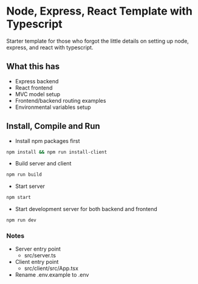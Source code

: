 # Node, Express, React Template with Typescript

Starter template for those who forgot the little details on setting up
node, express, and react with typescript.

## What this has

- Express backend
- React frontend
- MVC model setup
- Frontend/backend routing examples
- Environmental variables setup

## Install, Compile and Run

- Install npm packages first

```bash
npm install && npm run install-client
```

- Build server and client

```bash
npm run build
```

- Start server

```bash
npm start
```

- Start development server for both backend and frontend

```bash
npm run dev
```

### Notes

- Server entry point
  - src/server.ts
- Client entry point
  - src/client/src/App.tsx
- Rename .env.example to .env
